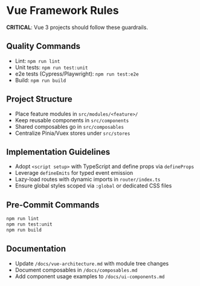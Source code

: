 <!-- VUE:START -->
# Vue Framework Rules

**CRITICAL**: Vue 3 projects should follow these guardrails.

## Quality Commands
- Lint: `npm run lint`
- Unit tests: `npm run test:unit`
- e2e tests (Cypress/Playwright): `npm run test:e2e`
- Build: `npm run build`

## Project Structure
- Place feature modules in `src/modules/<feature>/`
- Keep reusable components in `src/components`
- Shared composables go in `src/composables`
- Centralize Pinia/Vuex stores under `src/stores`

## Implementation Guidelines
- Adopt `<script setup>` with TypeScript and define props via `defineProps`
- Leverage `defineEmits` for typed event emission
- Lazy-load routes with dynamic imports in `router/index.ts`
- Ensure global styles scoped via `:global` or dedicated CSS files

## Pre-Commit Commands
```bash
npm run lint
npm run test:unit
npm run build
```

## Documentation
- Update `/docs/vue-architecture.md` with module tree changes
- Document composables in `/docs/composables.md`
- Add component usage examples to `/docs/ui-components.md`

<!-- VUE:END -->
